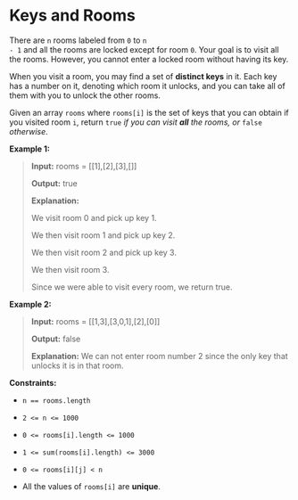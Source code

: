 # Keys and Rooms

There are <code>n</code> rooms labeled from <code>0</code> to <code>n - 1</code>&nbsp;and all the rooms are locked except for room <code>0</code>. Your goal is to visit all the rooms. However, you cannot enter a locked room without having its key.

When you visit a room, you may find a set of **distinct keys** in it. Each key has a number on it, denoting which room it unlocks, and you can take all of them with you to unlock the other rooms.

Given an array <code>rooms</code> where <code>rooms[i]</code> is the set of keys that you can obtain if you visited room <code>i</code>, return <code>true</code> *if you can visit **all** the rooms, or* <code>false</code> *otherwise*.


**Example 1:**
>
> **Input:** rooms = [[1],[2],[3],[]]
>
> **Output:** true
>
> **Explanation:**
>
> We visit room 0 and pick up key 1.
>
> We then visit room 1 and pick up key 2.
>
> We then visit room 2 and pick up key 3.
>
> We then visit room 3.
>
> Since we were able to visit every room, we return true.

**Example 2:**
>
> **Input:** rooms = [[1,3],[3,0,1],[2],[0]]
>
> **Output:** false
>
> **Explanation:** We can not enter room number 2 since the only key that unlocks it is in that room.


**Constraints:**

- <code>n == rooms.length</code>

- <code>2 &lt;= n &lt;= 1000</code>

- <code>0 &lt;= rooms[i].length &lt;= 1000</code>

- <code>1 &lt;= sum(rooms[i].length) &lt;= 3000</code>

- <code>0 &lt;= rooms[i][j] &lt; n</code>

- All the values of <code>rooms[i]</code> are **unique**.
